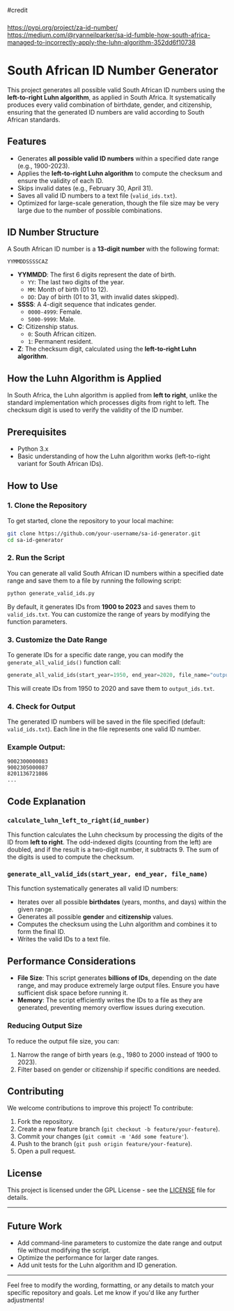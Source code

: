 #credit
###
https://pypi.org/project/za-id-number/
https://medium.com/@ryanneilparker/sa-id-fumble-how-south-africa-managed-to-incorrectly-apply-the-luhn-algorithm-352dd6f10738
# South African ID Number Generator

This project generates all possible valid South African ID numbers using the **left-to-right Luhn algorithm**, as applied in South Africa. It systematically produces every valid combination of birthdate, gender, and citizenship, ensuring that the generated ID numbers are valid according to South African standards.

## Features
- Generates **all possible valid ID numbers** within a specified date range (e.g., 1900-2023).
- Applies the **left-to-right Luhn algorithm** to compute the checksum and ensure the validity of each ID.
- Skips invalid dates (e.g., February 30, April 31).
- Saves all valid ID numbers to a text file (`valid_ids.txt`).
- Optimized for large-scale generation, though the file size may be very large due to the number of possible combinations.

## ID Number Structure

A South African ID number is a **13-digit number** with the following format:

```
YYMMDDSSSSCAZ
```

- **YYMMDD**: The first 6 digits represent the date of birth.
    - `YY`: The last two digits of the year.
    - `MM`: Month of birth (01 to 12).
    - `DD`: Day of birth (01 to 31, with invalid dates skipped).
- **SSSS**: A 4-digit sequence that indicates gender.
    - `0000-4999`: Female.
    - `5000-9999`: Male.
- **C**: Citizenship status.
    - `0`: South African citizen.
    - `1`: Permanent resident.
- **Z**: The checksum digit, calculated using the **left-to-right Luhn algorithm**.

## How the Luhn Algorithm is Applied

In South Africa, the Luhn algorithm is applied from **left to right**, unlike the standard implementation which processes digits from right to left. The checksum digit is used to verify the validity of the ID number.

## Prerequisites

- Python 3.x
- Basic understanding of how the Luhn algorithm works (left-to-right variant for South African IDs).

## How to Use

### 1. Clone the Repository

To get started, clone the repository to your local machine:

```bash
git clone https://github.com/your-username/sa-id-generator.git
cd sa-id-generator
```

### 2. Run the Script

You can generate all valid South African ID numbers within a specified date range and save them to a file by running the following script:

```bash
python generate_valid_ids.py
```

By default, it generates IDs from **1900 to 2023** and saves them to `valid_ids.txt`. You can customize the range of years by modifying the function parameters.

### 3. Customize the Date Range

To generate IDs for a specific date range, you can modify the `generate_all_valid_ids()` function call:

```python
generate_all_valid_ids(start_year=1950, end_year=2020, file_name="output_ids.txt")
```

This will create IDs from 1950 to 2020 and save them to `output_ids.txt`.

### 4. Check for Output

The generated ID numbers will be saved in the file specified (default: `valid_ids.txt`). Each line in the file represents one valid ID number.

### Example Output:

```
9002300000083
9002305000087
8201136721086
...
```

## Code Explanation

### `calculate_luhn_left_to_right(id_number)`
This function calculates the Luhn checksum by processing the digits of the ID from **left to right**. The odd-indexed digits (counting from the left) are doubled, and if the result is a two-digit number, it subtracts 9. The sum of the digits is used to compute the checksum.

### `generate_all_valid_ids(start_year, end_year, file_name)`
This function systematically generates all valid ID numbers:
- Iterates over all possible **birthdates** (years, months, and days) within the given range.
- Generates all possible **gender** and **citizenship** values.
- Computes the checksum using the Luhn algorithm and combines it to form the final ID.
- Writes the valid IDs to a text file.

## Performance Considerations

- **File Size**: This script generates **billions of IDs**, depending on the date range, and may produce extremely large output files. Ensure you have sufficient disk space before running it.
- **Memory**: The script efficiently writes the IDs to a file as they are generated, preventing memory overflow issues during execution.

### Reducing Output Size

To reduce the output file size, you can:
1. Narrow the range of birth years (e.g., 1980 to 2000 instead of 1900 to 2023).
2. Filter based on gender or citizenship if specific conditions are needed.

## Contributing

We welcome contributions to improve this project! To contribute:
1. Fork the repository.
2. Create a new feature branch (`git checkout -b feature/your-feature`).
3. Commit your changes (`git commit -m 'Add some feature'`).
4. Push to the branch (`git push origin feature/your-feature`).
5. Open a pull request.

## License

This project is licensed under the GPL License - see the [LICENSE](LICENSE) file for details.

---

## Future Work

- Add command-line parameters to customize the date range and output file without modifying the script.
- Optimize the performance for larger date ranges.
- Add unit tests for the Luhn algorithm and ID generation.

---

Feel free to modify the wording, formatting, or any details to match your specific repository and goals. Let me know if you'd like any further adjustments!
